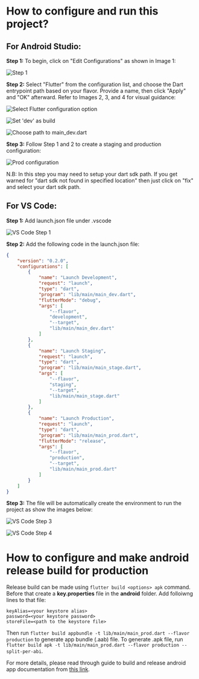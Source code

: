 # How to configure and run this project?

## For Android Studio:

**Step 1:** To begin, click on "Edit Configurations" as shown in Image 1:

![Step 1](https://i.imgur.com/QDGLZdp.png)

**Step 2:** Select "Flutter" from the configuration list, and choose the Dart entrypoint path based on your flavor. Provide a name, then click "Apply" and "OK" afterward. Refer to Images 2, 3, and 4 for visual guidance:

![Select Flutter configuration option](https://i.imgur.com/5J2QWpd.png)

![Set 'dev' as build](https://i.imgur.com/j9caPbn.png)

![Choose path to main_dev.dart](https://i.imgur.com/xboVmtD.png)

**Step 3:** Follow Step 1 and 2 to create a staging and production configuration:

![Prod configuration](https://i.imgur.com/FHxqHAG.png)

N.B: In this step you may need to setup your dart sdk path. If you get warned for
"dart sdk not found in specified location" then just click on "fix" and select your dart sdk path.

## For VS Code:

**Step 1:** Add launch.json file under .vscode

![VS Code Step 1](https://i.imgur.com/20rOqdU.png)

**Step 2:** Add the following code in the launch.json file:

```json
{
    "version": "0.2.0",
    "configurations": [
        {
            "name": "Launch Development",
            "request": "launch",
            "type": "dart",
            "program": "lib/main/main_dev.dart",
            "flutterMode": "debug",
            "args": [
                "--flavor", 
                "development", 
                "--target", 
                "lib/main/main_dev.dart"
            ]
        },
        {
            "name": "Launch Staging",
            "request": "launch",
            "type": "dart",
            "program": "lib/main/main_stage.dart",
            "args": [
                "--flavor", 
                "staging", 
                "--target", 
                "lib/main/main_stage.dart"
            ]
        },
        {
            "name": "Launch Production",
            "request": "launch",
            "type": "dart",
            "program": "lib/main/main_prod.dart",
            "flutterMode": "release",
            "args": [
                "--flavor", 
                "production", 
                "--target", 
                "lib/main/main_prod.dart"
            ]
        }
    ]
}
```

**Step 3:** The file will be automatically create the environment to run the project as show the images below:

![VS Code Step 3](https://i.imgur.com/EB5cgqu.png)

![VS Code Step 4](https://i.imgur.com/ewbHOsv.png)


# How to configure and make android release build for production
Release build can be made using `flutter build <options> apk` command. Before that create a **key.properties** file in the **android** folder. Add folloiwng lines to that file:
```
keyAlias=<your keystore alias>
password=<your keystore password>
storeFile=<path to the keystore file>
```
Then run `flutter build appbundle -t lib/main/main_prod.dart --flavor production` to generate app bundle (.aab) file. To generate .apk file, run `flutter build apk -t lib/main/main_prod.dart --flavor production --split-per-abi`.

For more details, please read through guide to build and release android app documentation from [this link](https://docs.flutter.dev/deployment/android).